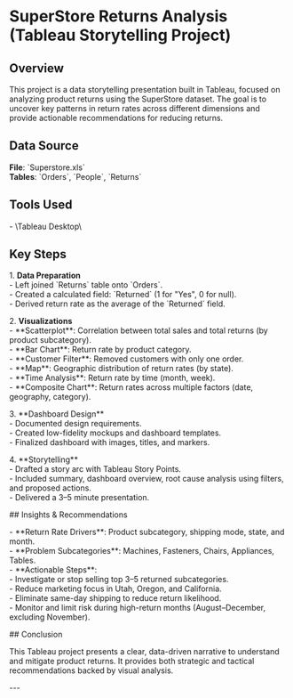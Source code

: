 # SuperStore Returns Analysis (Tableau Storytelling Project)

## Overview

This project is a data storytelling presentation built in Tableau, focused on analyzing product returns using the SuperStore dataset. The goal is to uncover key patterns in return rates across different dimensions and provide actionable recommendations for reducing returns.

## Data Source

**File**: \`Superstore.xls\`  
**Tables**: \`Orders\`, \`People\`, \`Returns\`

## Tools Used

\- \Tableau Desktop\

## Key Steps

1\. **Data Preparation**  
   \- Left joined \`Returns\` table onto \`Orders\`.  
   \- Created a calculated field: \`Returned\` (1 for "Yes", 0 for null).  
   \- Derived return rate as the average of the \`Returned\` field.

2\. **Visualizations**  
   \- \*\*Scatterplot\*\*: Correlation between total sales and total returns (by product subcategory).  
   \- \*\*Bar Chart\*\*: Return rate by product category.  
   \- \*\*Customer Filter\*\*: Removed customers with only one order.  
   \- \*\*Map\*\*: Geographic distribution of return rates (by state).  
   \- \*\*Time Analysis\*\*: Return rate by time (month, week).  
   \- \*\*Composite Chart\*\*: Return rates across multiple factors (date, geography, category).

3\. \*\*Dashboard Design\*\*  
   \- Documented design requirements.  
   \- Created low-fidelity mockups and dashboard templates.  
   \- Finalized dashboard with images, titles, and markers.

4\. \*\*Storytelling\*\*  
   \- Drafted a story arc with Tableau Story Points.  
   \- Included summary, dashboard overview, root cause analysis using filters, and proposed actions.  
   \- Delivered a 3–5 minute presentation.

\#\# Insights & Recommendations

\- \*\*Return Rate Drivers\*\*: Product subcategory, shipping mode, state, and month.  
\- \*\*Problem Subcategories\*\*: Machines, Fasteners, Chairs, Appliances, Tables.  
\- \*\*Actionable Steps\*\*:  
  \- Investigate or stop selling top 3–5 returned subcategories.  
  \- Reduce marketing focus in Utah, Oregon, and California.  
  \- Eliminate same-day shipping to reduce return likelihood.  
  \- Monitor and limit risk during high-return months (August–December, excluding November).

\#\# Conclusion

This Tableau project presents a clear, data-driven narrative to understand and mitigate product returns. It provides both strategic and tactical recommendations backed by visual analysis.

\---

